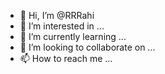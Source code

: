 - 👋 Hi, I’m @RRRahi
- 👀 I’m interested in ...
- 🌱 I’m currently learning ...
- 💞️ I’m looking to collaborate on ...
- 📫 How to reach me ...

<!---
RRRahi/RRRahi is a ✨ special ✨ repository because its `README.md` (this file) appears on your GitHub profile.
You can click the Preview link to take a look at your changes.
--->

